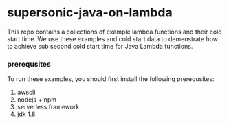 # supersonic-java-on-lambda

This repo contains a collections of example lambda functions and their cold start time. We use these examples and cold start data to demenstrate how to achieve sub second cold start time for Java Lambda functions. 

### prerequsites 

To run these examples, you should first install the following prerequsites: 

1. awscli 
2. nodejs + npm 
3. serverless framework
4. jdk 1.8 

